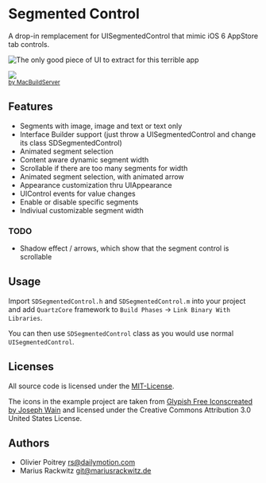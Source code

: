 # Segmented Control

A drop-in remplacement for UISegmentedControl that mimic iOS 6 AppStore tab controls.

![The only good piece of UI to extract for this terrible app](http://d.pr/i/Fn5X+)

<!-- MacBuildServer Install Button -->
<div class="macbuildserver-block">
    <a class="macbuildserver-button" href="http://macbuildserver.com/project/github/build/?xcode_project=Example%2FExample.xcodeproj&amp;target=Example&amp;repo_url=https%3A%2F%2Fgithub.com%2Frs%2FSDSegmentedControl&amp;build_conf=Release" target="_blank"><img src="http://com.macbuildserver.github.s3-website-us-east-1.amazonaws.com/button_up.png"/></a><br/><sup><a href="http://macbuildserver.com/github/opensource/" target="_blank">by MacBuildServer</a></sup>
</div>
<!-- MacBuildServer Install Button -->


## Features

- Segments with image, image and text or text only
- Interface Builder support (just throw a UISegmentedControl and change its class SDSegmentedControl)
- Animated segment selection
- Content aware dynamic segment width
- Scrollable if there are too many segments for width
- Animated segment selection, with animated arrow
- Appearance customization thru UIAppearance
- UIControl events for value changes
- Enable or disable specific segments
- Indiviual customizable segment width

### TODO

- Shadow effect / arrows, which show that the segment control is scrollable

## Usage

Import `SDSegmentedControl.h` and `SDSegmentedControl.m` into your project and add `QuartzCore` framework to `Build Phases` -> `Link Binary With Libraries`.

You can then use `SDSegmentedControl` class as you would use normal `UISegmentedControl`.

## Licenses

All source code is licensed under the [MIT-License](https://raw.github.com/rs/SDSegmentedControl/master/MIT-LICENSE).

The icons in the example project are taken from [Glypish Free Iconscreated by Joseph Wain](http://glyphish.com) and licensed under the Creative Commons Attribution 3.0 United States License.

## Authors

- Olivier Poitrey <rs@dailymotion.com>
- Marius Rackwitz <git@mariusrackwitz.de>
